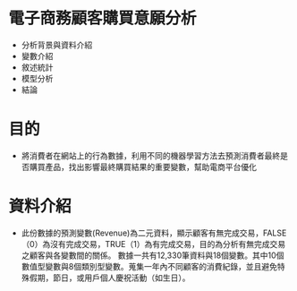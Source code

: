 # 電子商務顧客購買意願分析

  - 分析背景與資料介紹
  - 變數介紹
  - 敘述統計
  - 模型分析
  - 結論

# 目的

  - 將消費者在網站上的行為數據，利用不同的機器學習方法去預測消費者最終是否購買產品，找出影響最終購買結果的重要變數，幫助電商平台優化
 
# 資料介紹
  - 此份數據的預測變數(Revenue)為二元資料，顯示顧客有無完成交易，FALSE（0）為沒有完成交易，TRUE（1）為有完成交易，目的為分析有無完成交易之顧客與各變數間的關係。
數據一共有12,330筆資料與18個變數。其中10個數值型變數與8個類別型變數。蒐集一年內不同顧客的消費紀錄，並且避免特殊假期，節日，或用戶個人慶祝活動（如生日）。
